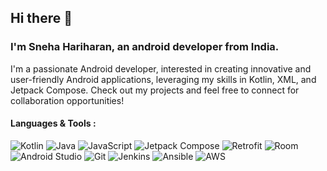 ## Hi there 👋
### I'm Sneha Hariharan, an android developer from India.

I'm a passionate Android developer, interested in creating innovative and user-friendly Android applications, leveraging my skills in Kotlin, XML, and Jetpack Compose. 
Check out my projects and feel free to connect for collaboration opportunities!

#### Languages & Tools :

![Kotlin](https://img.shields.io/badge/Kotlin-0095D5?style=flat-square&logo=kotlin&logoColor=white)
![Java](https://img.shields.io/badge/Java-007396?style=flat-square&logo=java&logoColor=white)
![JavaScript](https://img.shields.io/badge/JavaScript-F7DF1E?style=flat-square&logo=javascript&logoColor=black)
![Jetpack Compose](https://img.shields.io/badge/Jetpack%20Compose-4285F4?style=flat-square&logo=android&logoColor=white)
![Retrofit](https://img.shields.io/badge/Retrofit-232F3E?style=flat-square&logo=android&logoColor=white)
![Room](https://img.shields.io/badge/Room-6DB33F?style=flat-square&logo=android&logoColor=white)
![Android Studio](https://img.shields.io/badge/Android%20Studio-3DDC84?style=flat-square&logo=android-studio&logoColor=white)
![Git](https://img.shields.io/badge/Git-F05032?style=flat-square&logo=git&logoColor=white)
![Jenkins](https://img.shields.io/badge/Jenkins-D24939?style=flat-square&logo=jenkins&logoColor=white)
![Ansible](https://img.shields.io/badge/Ansible-EE0000?style=flat-square&logo=ansible&logoColor=white)
![AWS](https://img.shields.io/badge/AWS-232F3E?style=flat-square&logo=amazon-aws&logoColor=white)


<!--
**SnehaHH/SnehaHH** is a ✨ _special_ ✨ repository because its `README.md` (this file) appears on your GitHub profile.

Here are some ideas to get you started:

- 🔭 I’m currently working on ...
- 🌱 I’m currently learning ...
- 👯 I’m looking to collaborate on ...
- 🤔 I’m looking for help with ...
- 💬 Ask me about ...
- 📫 How to reach me: ...
- 😄 Pronouns: ...
- ⚡ Fun fact: ...
-->
